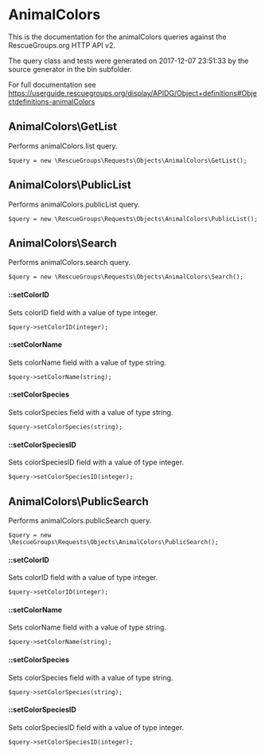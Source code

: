 # AnimalColors

This is the documentation for the animalColors queries against the RescueGroups.org HTTP API v2.

The query class and tests were generated on 2017-12-07 23:51:33 by the source generator in the bin subfolder.

For full documentation see https://userguide.rescuegroups.org/display/APIDG/Object+definitions#Objectdefinitions-animalColors

## AnimalColors\GetList

Performs animalColors.list query.

    $query = new \RescueGroups\Requests\Objects\AnimalColors\GetList();



## AnimalColors\PublicList

Performs animalColors.publicList query.

    $query = new \RescueGroups\Requests\Objects\AnimalColors\PublicList();



## AnimalColors\Search

Performs animalColors.search query.

    $query = new \RescueGroups\Requests\Objects\AnimalColors\Search();

#### ::setColorID

Sets colorID field with a value of type integer.

    $query->setColorID(integer);

#### ::setColorName

Sets colorName field with a value of type string.

    $query->setColorName(string);

#### ::setColorSpecies

Sets colorSpecies field with a value of type string.

    $query->setColorSpecies(string);

#### ::setColorSpeciesID

Sets colorSpeciesID field with a value of type integer.

    $query->setColorSpeciesID(integer);



## AnimalColors\PublicSearch

Performs animalColors.publicSearch query.

    $query = new \RescueGroups\Requests\Objects\AnimalColors\PublicSearch();

#### ::setColorID

Sets colorID field with a value of type integer.

    $query->setColorID(integer);

#### ::setColorName

Sets colorName field with a value of type string.

    $query->setColorName(string);

#### ::setColorSpecies

Sets colorSpecies field with a value of type string.

    $query->setColorSpecies(string);

#### ::setColorSpeciesID

Sets colorSpeciesID field with a value of type integer.

    $query->setColorSpeciesID(integer);





